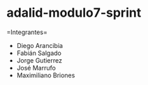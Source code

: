 # adalid-modulo7-sprint

=Integrantes=
- Diego Arancibia
- Fabián Salgado
- Jorge Gutierrez
- José Marrufo
- Maximiliano Briones
